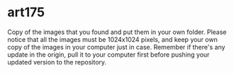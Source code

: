 # art175

Copy of the images that you found and put them in your own folder. Please notice that all the images must be 1024x1024 pixels, and keep your own copy of the images in your computer just in case. Remember if there's any update in the origin, pull it to your computer first before pushing your updated version to the repository.
